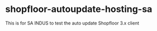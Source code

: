 # shopfloor-autoupdate-hosting-sa
This is for SA INDUS to test the auto update Shopfloor 3.x client

